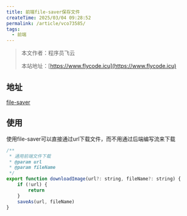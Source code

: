 ```yaml
---
title: 前端file-saver保存文件
createTime: 2025/03/04 09:28:52
permalink: /article/vco73585/
tags:
  - 前端
---
```

> 本文作者：程序员飞云
>
> 本站地址：[https://www.flycode.icu](https://www.flycode.icu)

## 地址
[file-saver](https://github.com/eligrey/FileSaver.js#readme)

## 使用
使用file-saver可以直接通过url下载文件，而不用通过后端编写流来下载
```js
/**
 * 通用前端文件下载
 * @param url
 * @param fileName
 */
export function downloadImage(url?: string, fileName?: string) {
    if (!url) {
        return
    }
    saveAs(url, fileName)
}

```